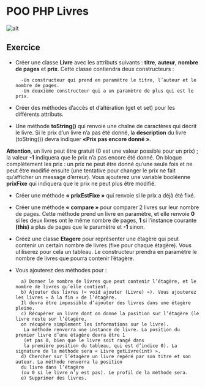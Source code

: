 # POO PHP Livres

![alt](https://ploum.net/images/livres.jpg)

## Exercice 
* Créer une classe **Livre** avec les attributs suivants : **titre**, **auteur**, **nombre de pages** et **prix**. 
Cette classe contiendra deux constructeurs : 

        -Un constructeur qui prend en paramètre le titre, l’auteur et le nombre de pages. 
        -Un deuxième constructeur qui a un paramètre de plus qui est le prix. 

* Créer des méthodes d’accès et d’altération (get et set) pour les différents attributs. 

* Une méthode **toString()** qui renvoie une chaîne de caractères qui décrit le livre. Si le prix d’un livre n’a pas été donné, 
la **description** du livre (toString()) devra indiquer **«Prix pas encore donné »**.

**Attention**, un livre peut être gratuit (0 est une valeur possible pour un prix) ; la valeur **-1** indiquera que le prix n’a pas encore été donné. 
On bloque complètement les prix : un prix ne peut être donné qu’une seule fois et ne peut être modifié ensuite (une tentative pour changer 
le prix ne fait qu’afficher un message d’erreur).
 Vous ajouterez une variable booléenne **prixFixe** qui indiquera que le prix ne peut plus être modifié.  

* Créer  une méthode **« prixEstFixe »** qui renvoie si le prix a déjà été fixé. 

* Créer une méthode **« compare »** pour comparer 2 livres sur leur nombre de pages. Cette méthode prend un livre en paramètre, 
et elle renvoie **0** si les deux livres ont le même nombre de pages, **1** si l’instance courante **(this)** a plus de pages que le paramètre et **-1** sinon. 

* Créez une classe **Etagere** pour représenter une étagère qui peut contenir un certain nombre de livres (fixe pour chaque étagère). 
Vous utiliserez pour cela un tableau. Le constructeur prendra en paramètre le nombre de livres que pourra contenir l’étagère. 
      
* Vous ajouterez des méthodes pour : 

        a) Donner le nombre de livres que peut contenir l’étagère, et le nombre de livres qu’elle contient. 
        b) Ajouter des livres (« void ajouter (Livre) »). Vous ajouterez les livres « à la fin » de l’étagère. 
        Il devra être impossible d’ajouter des livres dans une étagère pleine. 
        c) Récupérer un livre dont on donne la position sur l’étagère (le livre reste sur l’étagère, 
        on récupère simplement les informations sur le livre).
         La méthode renverra une instance de livre. La position du premier livre d’une étagère devra être 1 
         (et pas 0, bien que le livre soit rangé dans 
         la première position du tableau, qui est d’indice 0). La signature de la méthode sera « Livre getLivre(int) ». 
        d) Chercher sur l’étagère un livre repéré par son titre et son auteur. La méthode renverra la position 
        du livre dans l’étagère 
        (ou 0 si le livre n’y est pas). Le profil de la méthode sera. 
        e) Supprimer des livres.      
